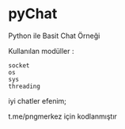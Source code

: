 # pyChat
Python ile Basit Chat Örneği

Kullanılan modüller :
   
    socket
    os
    sys
    threading


iyi chatler efenim;
    
t.me/pngmerkez için kodlanmıştır 
